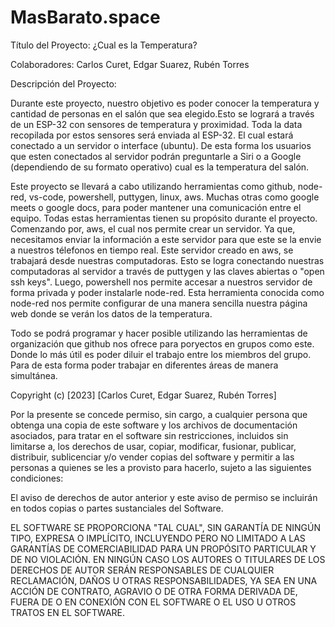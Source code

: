 # MasBarato.space
Título del Proyecto: ¿Cual es la Temperatura?

Colaboradores: Carlos Curet, Edgar Suarez, Rubén Torres

Descripción del Proyecto:

Durante este proyecto, nuestro objetivo es poder conocer la temperatura y cantidad de personas en el salón 
que sea elegido.Esto se logrará a través de un ESP-32 con sensores de temperatura y proximidad. Toda la data 
recopilada por estos sensores será enviada al ESP-32. El cual estará conectado a un servidor o interface (ubuntu). 
De esta forma los usuarios que esten conectados al servidor podrán preguntarle a Siri o a Google
(dependiendo de su formato operativo) cual es la temperatura del salón. 

Este proyecto se llevará a cabo utilizando herramientas como github, node-red, vs-code, powershell,
puttygen, linux, aws. Muchas otras como google meets o google docs, para poder mantener una comunicación
entre el equipo. Todas estas herramientas tienen su propósito durante el proyecto. Comenzando por, aws, 
el cual nos permite crear un servidor. Ya que, necesitamos enviar la información a este servidor para 
que este se la envie a nuestros télefonos en tiempo real. Este servidor creado en aws, se trabajará desde 
nuestras computadoras. Esto se logra conectando nuestras computadoras al servidor a través de puttygen 
y las claves abiertas o "open ssh keys". Luego, powershell nos permite accesar a nuestros servidor de forma
privada y poder instalarle node-red. Esta herramienta conocida como node-red nos permite configurar de una
manera sencilla nuestra página web donde se verán los datos de la temperatura. 

Todo se podrá programar y hacer posible utilizando las herramientas de organización que github nos ofrece 
para poryectos en grupos como este. Donde lo más útil es poder diluir el trabajo entre los miembros del
grupo. Para de esta forma poder trabajar en diferentes áreas de manera simultánea. 

Copyright (c) [2023] [Carlos Curet, Edgar Suarez, Rubén Torres]

Por la presente se concede permiso, sin cargo, a cualquier persona que obtenga una copia de este software
y los archivos de documentación asociados, para tratar en el software sin restricciones, 
incluidos sin limitarse a, los derechos de usar, copiar, modificar, fusionar, publicar, distribuir, sublicenciar
y/o vender copias del software y permitir a las personas a quienes se les a provisto para hacerlo, 
sujeto a las siguientes condiciones:

El aviso de derechos de autor anterior y este aviso de permiso se incluirán en todos
copias o partes sustanciales del Software.

EL SOFTWARE SE PROPORCIONA "TAL CUAL", SIN GARANTÍA DE NINGÚN TIPO, EXPRESA O IMPLÍCITO, INCLUYENDO 
PERO NO LIMITADO A LAS GARANTÍAS DE COMERCIABILIDAD PARA UN PROPÓSITO PARTICULAR Y DE NO VIOLACIÓN. EN NINGÚN 
CASO LOS AUTORES O TITULARES DE LOS DERECHOS DE AUTOR SERÁN RESPONSABLES DE CUALQUIER RECLAMACIÓN, DAÑOS U OTRAS
RESPONSABILIDADES, YA SEA EN UNA ACCIÓN DE CONTRATO, AGRAVIO O DE OTRA FORMA DERIVADA DE, FUERA DE O EN CONEXIÓN 
CON EL SOFTWARE O EL USO U OTROS TRATOS EN EL SOFTWARE.
